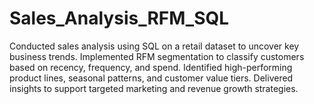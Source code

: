 # Sales_Analysis_RFM_SQL
Conducted sales analysis using SQL on a retail dataset to uncover key business trends.
Implemented RFM segmentation to classify customers based on recency, frequency, and spend.
Identified high-performing product lines, seasonal patterns, and customer value tiers.
Delivered insights to support targeted marketing and revenue growth strategies.
